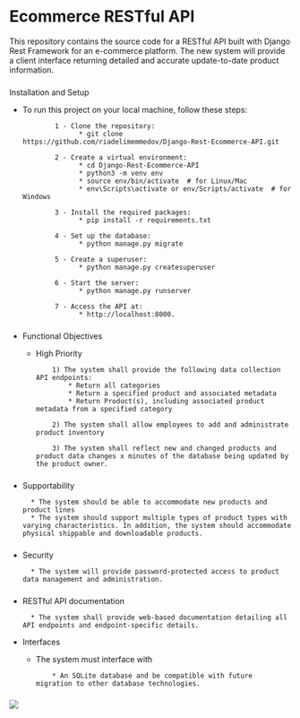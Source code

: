
# Ecommerce RESTful API

This repository contains the source code for a RESTful API built with Django Rest Framework for an e-commerce platform.
The new system will provide a client interface returning detailed and accurate update-to-date product information.

###

Installation and Setup

* To run this project on your local machine, follow these steps:

              1 - Clone the repository: 
                    * git clone https://github.com/riadelimemmedov/Django-Rest-Ecommerce-API.git

              2 - Create a virtual environment:
                    * cd Django-Rest-Ecommerce-API
                    * python3 -m venv env 
                    * source env/bin/activate  # for Linux/Mac
                    * env\Scripts\activate or env/Scripts/activate  # for Windows
              
              3 - Install the required packages:
                    * pip install -r requirements.txt

              4 - Set up the database:
                    * python manage.py migrate

              5 - Create a superuser:
                    * python manage.py createsuperuser

              6 - Start the server:
                    * python manage.py runserver

              7 - Access the API at:
                    * http://localhost:8000.

###

* Functional Objectives

  * High Priority

            1) The system shall provide the following data collection API endpoints:
                * Return all categories
                * Return a specified product and associated metadata
                * Return Product(s), including associated product metadata from a specified category
            
            2) The system shall allow employees to add and administrate product inventory
            
            3) The system shall reflect new and changed products and product data changes x minutes of the database being updated by the product owner.

###

* Supportability

        * The system should be able to accommodate new products and product lines
        * The system should support multiple types of product types with varying characteristics. In addition, the system should accommodate physical shippable and downloadable products.

###

* Security

        * The system will provide password-protected access to product data management and administration.

###

* RESTful API documentation

        * The system shall provide web-based documentation detailing all API endpoints and endpoint-specific details.

* Interfaces
  * The system must interface with

            * An SQLite database and be compatible with future migration to other database technologies.

###

<img src="D:\DRF-Ecommerce\Screenshot 2023-05-13 193317.png">
